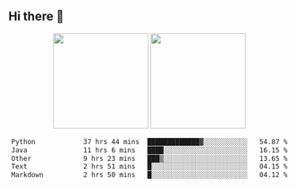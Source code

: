 ## Hi there 👋
<div align="center">
<span>  </span>
<img height="170px" src="https://github-readme-stats.vercel.app/api?username=LZvoid&show_icons=true&count_private==true&v=3" /><span>        </span><img height="170px" src="https://github-readme-stats.vercel.app/api/top-langs/?username=LZvoid&layout=compact&langs_count=8&v=3" />
<span>  </span>
</div>
<div align="center">

<!--START_SECTION:waka-->

```txt
Python            37 hrs 44 mins  █████████████▓░░░░░░░░░░░   54.87 %
Java              11 hrs 6 mins   ████░░░░░░░░░░░░░░░░░░░░░   16.15 %
Other             9 hrs 23 mins   ███▒░░░░░░░░░░░░░░░░░░░░░   13.65 %
Text              2 hrs 51 mins   █░░░░░░░░░░░░░░░░░░░░░░░░   04.15 %
Markdown          2 hrs 50 mins   █░░░░░░░░░░░░░░░░░░░░░░░░   04.12 %
```

<!--END_SECTION:waka-->
</div>
